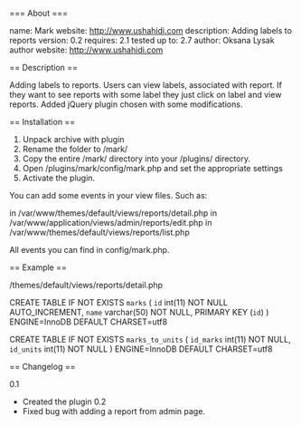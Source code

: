 === About ===

name: Mark
website: http://www.ushahidi.com
description: Adding labels to reports
version: 0.2
requires: 2.1
tested up to: 2.7
author: Oksana Lysak
author website: http://www.ushahidi.com

== Description ==

Adding labels to reports. 
Users can view labels, associated with report. If they want to see reports with some label they just click on label and view reports.
Added jQuery plugin chosen with some modifications.

== Installation ==

1. Unpack archive with plugin
2. Rename the folder to /mark/
3. Copy the entire /mark/ directory into your /plugins/ directory.
4. Open /plugins/mark/config/mark.php and set the appropriate settings
5. Activate the plugin.

You can add some events in your view files. Such as:
<?php Event::run('ushahidi_action.report_display_marks', $incident_id);?> in /var/www/themes/default/views/reports/detail.php
<?php Event::run('ushahidi_action.admin_display_add_marks', $id); ?> in /var/www/application/views/admin/reports/edit.php
<?php Event::run('ushahidi_action.report_display_all_marks', $incident_id); ?> in /var/www/themes/default/views/reports/list.php

All events you can find in config/mark.php.

== Example ==

/themes/default/views/reports/detail.php
<?php Event::run('ushahidi_action.report_display_marks', $incident_id);?>

CREATE TABLE IF NOT EXISTS `marks` (
  `id` int(11) NOT NULL AUTO_INCREMENT,
  `name` varchar(50) NOT NULL,
  PRIMARY KEY (`id`)
) ENGINE=InnoDB  DEFAULT CHARSET=utf8

CREATE TABLE IF NOT EXISTS `marks_to_units` (
  `id_marks` int(11) NOT NULL,
  `id_units` int(11) NOT NULL
) ENGINE=InnoDB DEFAULT CHARSET=utf8


== Changelog ==

0.1
* Created the plugin
0.2
* Fixed bug with adding a report from admin page.
